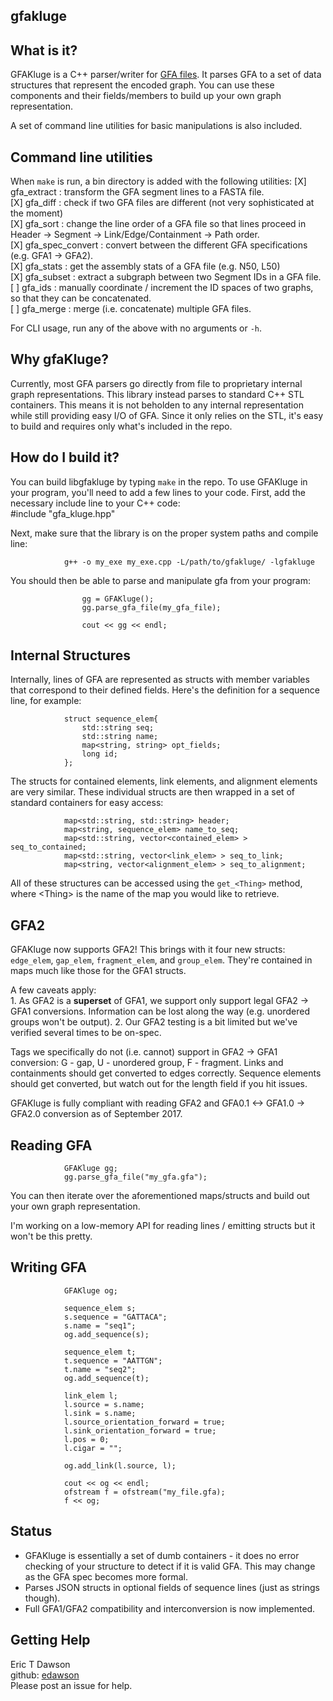 gfakluge
--------------------

## What is it?  
GFAKluge is a C++ parser/writer for [GFA files](http://lh3.github.io/2014/07/19/a-proposal-of-the-grapical-fragment-assembly-format/). It parses
GFA to a set of data structures that represent the encoded graph.
You can use these components and their fields/members to build up your own
graph representation.  

A set of command line utilities for basic manipulations is also included.

## Command line utilities
When `make` is run, a bin directory is added with the following utilities:
[X] gfa\_extract : transform the GFA segment lines to a FASTA file.  
[X] gfa\_diff : check if two GFA files are different (not very sophisticated at the moment)  
[X] gfa\_sort : change the line order of a GFA file so that lines proceed in
Header -> Segment -> Link/Edge/Containment -> Path order.  
[X] gfa\_spec\_convert : convert between the different GFA specifications (e.g. GFA1 -> GFA2).  
[X] gfa\_stats : get the assembly stats of a GFA file (e.g. N50, L50)  
[X] gfa\_subset : extract a subgraph between two Segment IDs in a GFA file.  
[ ] gfa\_ids : manually coordinate / increment the ID spaces of two graphs, so that they can be concatenated.  
[ ] gfa\_merge : merge (i.e. concatenate) multiple GFA files.  

For CLI usage, run any of the above with no arguments or `-h`.

## Why gfaKluge?
Currently, most GFA parsers go directly from file to proprietary internal graph representations.
This library instead parses to standard C++ STL containers.
This means it is not beholden to any internal representation while
still providing easy I/O of GFA.
Since it only relies on the STL, it's easy to build and requires only what's included in the repo.

## How do I build it?  
You can build libgfakluge by typing ``make`` in the repo. 
To use GFAKluge in your program, you'll need to
add a few lines to your code. First, add the necessary include line to your C++ code:  
                #include "gfa_kluge.hpp"

Next, make sure that the library is on the proper system paths and compile line:

                g++ -o my_exe my_exe.cpp -L/path/to/gfakluge/ -lgfakluge


You should then be able to parse and manipulate gfa from your program:  

                    gg = GFAKluge();
                    gg.parse_gfa_file(my_gfa_file); 

                    cout << gg << endl;


## Internal Structures
Internally, lines of GFA are represented as structs with member variables that correspond to their defined fields.
Here's the definition for a sequence line, for example:

                struct sequence_elem{
                    std::string seq;
                    std::string name;
                    map<string, string> opt_fields;
                    long id;
                };

The structs for contained elements, link elements, and alignment elements are very similar. These individual structs
are then wrapped in a set of standard containers for easy access:

                map<std::string, std::string> header;
                map<string, sequence_elem> name_to_seq;
                map<std::string, vector<contained_elem> > seq_to_contained;
                map<std::string, vector<link_elem> > seq_to_link;
                map<string, vector<alignment_elem> > seq_to_alignment;

All of these structures can be accessed using the ``get_<Thing>`` method, where \<Thing\> is the name of the map you would like to retrieve.  

## GFA2
GFAKluge now supports GFA2! This brings with it four new structs: `edge_elem`, `gap_elem`, `fragment_elem`, and `group_elem`. They're contained in maps much like those for the GFA1 structs.  

A few caveats apply:  
    1. As GFA2 is a **superset** of GFA1, we support only support legal GFA2 -> GFA1 conversions. Information can be lost along the way (e.g. unordered groups won't be output).
    2. Our GFA2 testing is a bit limited but we've verified several times to be on-spec.

Tags we specifically do not (i.e. cannot) support in GFA2 -> GFA1 conversion: G - gap, U - unordered group, F - fragment.
Links and containments should get converted to edges correctly. Sequence elements should get converted, but watch out for the length field if you hit issues.

GFAKluge is fully compliant with reading GFA2 and GFA0.1 <-> GFA1.0 -> GFA2.0 conversion as of September 2017.

## Reading GFA
                GFAKluge gg;
                gg.parse_gfa_file("my_gfa.gfa");

You can then iterate over the aforementioned maps/structs and build out your own graph representation.

I'm working on a low-memory API for reading lines / emitting structs but it won't be this pretty.

## Writing GFA
                GFAKluge og;

                sequence_elem s;
                s.sequence = "GATTACA";
                s.name = "seq1";
                og.add_sequence(s);

                sequence_elem t;
                t.sequence = "AATTGN";
                t.name = "seq2";
                og.add_sequence(t);

                link_elem l;
                l.source = s.name;
                l.sink = s.name;
                l.source_orientation_forward = true;
                l.sink_orientation_forward = true;
                l.pos = 0;
                l.cigar = "";

                og.add_link(l.source, l);

                cout << og << endl;
                ofstream f = ofstream("my_file.gfa);
                f << og;

## Status
- GFAKluge is essentially a set of dumb containers - it does no error checking of your structure to detect if it is
valid GFA. This may change as the GFA spec becomes more formal.  
- Parses JSON structs in optional fields of sequence lines (just as strings though).  
- Full GFA1/GFA2 compatibility and interconversion is now implemented.  


## Getting Help 
Eric T Dawson  
github: [edawson](https://github.com/edawson/https://github.com/edawson/GFAKluge)  
Please post an issue for help.
